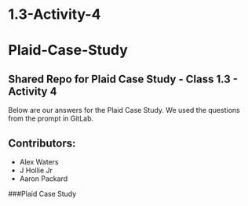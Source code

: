 # 1.3-Activity-4
# Plaid-Case-Study

## Shared Repo for Plaid Case Study - Class 1.3 - Activity 4

Below are our answers for the Plaid Case Study. We used the questions from the prompt in GitLab.

## Contributors: 
- Alex Waters
- J Hollie Jr
- Aaron Packard

###Plaid Case Study



